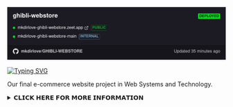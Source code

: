 
<img src="https://raw.githubusercontent.com/mkdirlove/GHIBLI-WEBSTORE/main/deploy.png">


<!--<img src="https://raw.githubusercontent.com/mkdirlove/GHIBLI-WEBSTORE/main/logo.gif" height="400px" width="900px">

[![Typing SVG](http://readme-typing-svg.herokuapp.com?color=DE3AF7&size=30&width=500&lines=WELCOME+TO+GHIBLI-WEBSTORE)](https://git.io/typing-svg)
[![Typing SVG](http://readme-typing-svg.herokuapp.com?color=DE3AF7&size=30&width=500&lines=WELCOME+TO+GHIBLI-WEBSTORE;MADE+WITH+%3C3+BY+MKDIRLOVE;I+%3C3+OPEN+SOURCE)](https://git.io/typing-svg)





	
[![Typing SVG](http://readme-typing-svg.herokuapp.com?color=3CFF00&size=30&width=500&lines=OTHER+TECHNOLOGY)](https://git.io/typing-svg)
	
&nbsp;&nbsp;<img src="https://img.shields.io/badge/Linux-FCC624?style=for-the-badge&logo=linux&logoColor=black" />&nbsp;&nbsp;&nbsp;&nbsp;<img src="https://img.shields.io/badge/Kali_Linux-557C94?style=for-the-badge&logo=kali-linux&logoColor=white" />&nbsp;&nbsp;&nbsp;&nbsp;<img src="https://img.shields.io/badge/Windows-0078D6?style=for-the-badge&logo=windows&logoColor=white" />&nbsp;&nbsp;&nbsp;&nbsp;<img src="https://img.shields.io/badge/GitHub-100000?style=for-the-badge&logo=github&logoColor=white" />&nbsp;&nbsp;&nbsp;&nbsp;<img src="https://img.shields.io/badge/Visual_Studio_Code-0078D4?style=for-the-badge&logo=visual%20studio%20code&logoColor=white" />&nbsp;&nbsp;&nbsp;&nbsp;
	

-->

[![Typing SVG](http://readme-typing-svg.herokuapp.com?color=DE3AF7&size=30&width=500&lines=WELCOME+TO+GHIBLI-WEBSTORE;Developed+with+🖤+by%3A+;Jayson+San+Buenaventura;Abby+De+Guia;John+Maynard+Elec;Jasper+Cedrick+Lorenzo;Leomar+Mangubat)](https://git.io/typing-svg)

Our final e-commerce website project in Web Systems and Technology.

<details>
<br>
	<summary>𝗖𝗟𝗜𝗖𝗞 𝗛𝗘𝗥𝗘 𝗙𝗢𝗥 𝗠𝗢𝗥𝗘 𝗜𝗡𝗙𝗢𝗥𝗠𝗔𝗧𝗜𝗢𝗡</summary>
<br>
	
	
[![Typing SVG](http://readme-typing-svg.herokuapp.com?color=3CFF00&size=30&width=500&lines=LIVE+DEMO)](https://git.io/typing-svg)
	
	https://mkdirlove-ghibli-webstore.zeet.app/


	
[![Typing SVG](http://readme-typing-svg.herokuapp.com?color=3CFF00&size=30&width=500&lines=TECHNOLOGY+USED)](https://git.io/typing-svg)
	
&nbsp;&nbsp;<img src="https://img.shields.io/badge/HTML5-E34F26?style=for-the-badge&logo=html5&logoColor=white" />&nbsp;&nbsp;&nbsp;&nbsp; <img src="https://img.shields.io/badge/CSS3-1572B6?style=for-the-badge&logo=css3&logoColor=white" />&nbsp;&nbsp;&nbsp;&nbsp; <img src="https://img.shields.io/badge/Bootstrap-563D7C?style=for-the-badge&logo=bootstrap&logoColor=white" />&nbsp;&nbsp;&nbsp;&nbsp; <img src="https://img.shields.io/badge/JavaScript-F7DF1E?style=for-the-badge&logo=javascript&logoColor=black" />&nbsp;&nbsp;&nbsp;&nbsp; <img src="https://img.shields.io/badge/Python-FFD43B?style=for-the-badge&logo=python&logoColor=darkgreen" />&nbsp;&nbsp;&nbsp;&nbsp; <img src="https://img.shields.io/badge/Flask-000000?style=for-the-badge&logo=flask&logoColor=white" />&nbsp;&nbsp;&nbsp;&nbsp; <img src="https://img.shields.io/badge/SQLite-07405E?style=for-the-badge&logo=sqlite&logoColor=white" />

	
	
[![Typing SVG](http://readme-typing-svg.herokuapp.com?color=3CFF00&size=30&width=500&lines=INSTALLATION+%26+USAGE)](https://git.io/typing-svg)
	
      $ git clone https://github.com/mkdirlove/GHIBLI-WEBSTORE.git
      $ cd GHIBLI-WEBSTORE
      $ python3 -m pip install -r requirements.txt
      $ python3 server.py
      
      Open your web browser and navigate to: http://127.0.0.1:5000
  	

[![Typing SVG](http://readme-typing-svg.herokuapp.com?color=3CFF00&size=30&lines=TODO)](https://git.io/typing-svg)
	
- [ ] User profile page 
- [ ] Edit user profile page


[![Typing SVG](http://readme-typing-svg.herokuapp.com?color=FFE500&size=30&lines=IN+PROGRESS)](https://git.io/typing-svg)

- [ ] Admin Panel / Admin Dashboard
- [ ] Meet our team page
	
[![Typing SVG](http://readme-typing-svg.herokuapp.com?color=3CFF00&size=30&width=500&lines=MEET+OUR+DEV+TEAM)](https://git.io/typing-svg)
	
|  **Members**  | **Roles**     | **Facebook** |
| :------------- | :----------: | ----------: | 
| *__Abby De Guia__* | _Project Leader / Designer_  | [Contact me!](https://web.facebook.com/abby.deguia.75) |
| *__Jayson San Buenaventura__*   | _Developer / Designer_ | [Contact me!](https://web.facebook.com/mkdirlove.git) |
| *__John Maynard Elec__*   | _Developer / Designer_ | [Contact me!](https://web.facebook.com/maynard.nga.pla3) |
| *__Jasper Cedrick Lorenzo__*   | _Designer_ | [Contact me!](https://web.facebook.com/tunaynaidol) |
| *__Leomar Mangubat__*   | _Designer_ | [Contact me!](https://web.facebook.com/leomar.mangubat) |


	
</details>


